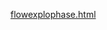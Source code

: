 [flowexplophase.html](https://gitlab.com/solidus/hefei/uploads/12b9ec483d81a248185c932d0e9261cc/flowexplophase.html)
